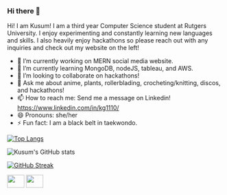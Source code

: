 ### Hi there 👋


Hi! I am Kusum! I am a third year Computer Science student at Rutgers University. I enjoy experimenting and constantly learning new languages and skills. I also heavily enjoy hackathons so please reach out with any inquiries and check out my website on the left!



- 🔭 I’m currently working on MERN social media website.
- 🌱 I’m currently learning MongoDB, nodeJS, tableau, and AWS.
- 👯 I’m looking to collaborate on hackathons!
- 💬 Ask me about anime, plants, rollerblading, crocheting/knitting, discos, and hackathons!
- 📫 How to reach me: Send me a message on Linkedin! https://www.linkedin.com/in/kg1110/
- 😄 Pronouns: she/her
- ⚡ Fun fact: I am a black belt in taekwondo.

[![Top Langs](https://github-readme-stats.vercel.app/api/top-langs/?username=koolkusum&layout=compact&theme=panda)](https://github.com/anuraghazra/github-readme-stats)

![Kusum's GitHub stats](https://github-readme-stats.vercel.app/api?username=koolkusum&show_icons=true&theme=panda)

[![GitHub Streak](https://streak-stats.demolab.com/?user=koolkusum&theme=panda)](https://git.io/streak-stats)


<a href="https://www.linkedin.com/in/kg1110/" target="blank"><img align="center" src="https://cdn.jsdelivr.net/npm/simple-icons@3.0.1/icons/linkedin.svg" alt="" height="30" width="40" /></a>
<a href="https://www.instagram.com/koolkusum/" target="blank"><img align="center" src="https://cdn.jsdelivr.net/npm/simple-icons@3.0.1/icons/instagram.svg" alt="" height="30" width="40" /></a>
